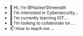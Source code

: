 - 👋 Hi, I’m @HackerShreenath
- 👀 I’m interested in Cybersecurity...
- 🌱 I’m currently learning IOT...
- 💞️ I’m looking to collaborate on ...
- 📫 How to reach me ...

<!---
HackerShreenath/HackerShreenath is a ✨ special ✨ repository because its `README.md` (this file) appears on your GitHub profile.
You can click the Preview link to take a look at your changes.
--->
